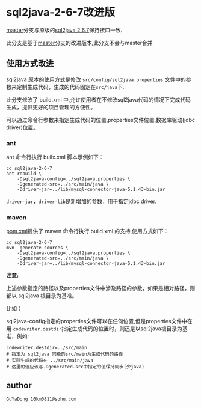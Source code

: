 # sql2java-2-6-7改进版

[master](../../tree/master)分支与原版的[sql2java 2.6.7][1]保持接口一致.

此分支是基于[master](../../tree/master)分支的改进版本,此分支不会与master合并 

## 使用方式改进

sql2java 原本的使用方式是修改 `src/config/sql2java.properties` 文件中的参数来定制生成代码，生成的代码固定在`src/java`下.

此分支修改了 build.xml 中,允许使用者在不修改sql2java代码的情况下完成代码生成，提供更好的项目管理的方便性。

可以通过命令行参数来指定生成代码的位置,properties文件位置,数据库驱动(jdbc driver)位置。
### ant
ant 命令行执行 builx.xml 脚本示例如下：
    
	cd sql2java-2-6-7
	ant rebuild \
		-Dsql2java-config=../sql2java.properties \
		-Dgenerated-src=../src/main/java \
		-Ddriver-jar=../lib/mysql-connector-java-5.1.43-bin.jar
`driver-jar`，`driver-lib`是新增加的参数，用于指定jdbc driver.

### maven
[pom.xml](pom.xml)提供了 maven 命令行执行 build.xml 的支持,使用方式如下：

	cd sql2java-2-6-7
	mvn  generate-sources \
		-Dsql2java-config=../sql2java.properties \
		-Dgenerated-src=../src/main/java \
		-Ddriver-jar=../lib/mysql-connector-java-5.1.43-bin.jar

**注意:**

上述参数指定的路径以及properties文件中涉及路径的参数，如果是相对路径，则都以 sql2java 根目录为基准。

比如：

sql2java-config指定的properties文件可以在任何位置,但是properties文件中在用 `codewriter.destdir`指定生成代码的位置时，则还是以sql2java根目录为基准，例如:

	codewriter.destdir=../src/main
	# 指定为 sql2java 同级的src/main为生成代码的路径
	# 实际生成的代码在 ../src/main/java
	# 这里的值应该与-Dgenerated-src中指定的值保持同步(少java)

## author
	GuYaDong 10km0811@sohu.com



[1]:https://nchc.dl.sourceforge.net/project/sql2java/sql2java-distribution/sql2java%202.6.7/sql2java-2-6-7.zip
